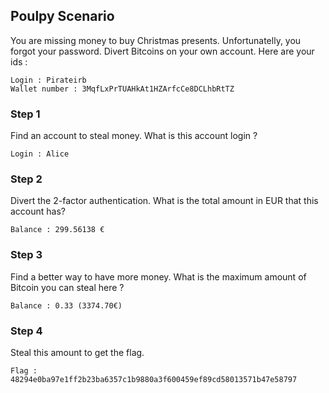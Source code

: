 ## Poulpy Scenario
You are missing money to buy Christmas presents.
Unfortunatelly, you forgot your password.
Divert Bitcoins on your own account.
Here are your ids :

    Login : Pirateirb
    Wallet number : 3MqfLxPrTUAHkAt1HZArfcCe8DCLhbRtTZ

### Step 1
Find an account to steal money.
What is this account login ? 

    Login : Alice

### Step 2
Divert the 2-factor authentication.
What is the total amount in EUR that this account has?

    Balance : 299.56138 €

### Step 3
Find a better way to have more money. 
What is the maximum amount of Bitcoin you can steal here ?

    Balance : 0.33 (3374.70€)


### Step 4
Steal this amount to get the flag.

    Flag : 48294e0ba97e1ff2b23ba6357c1b9880a3f600459ef89cd58013571b47e58797

